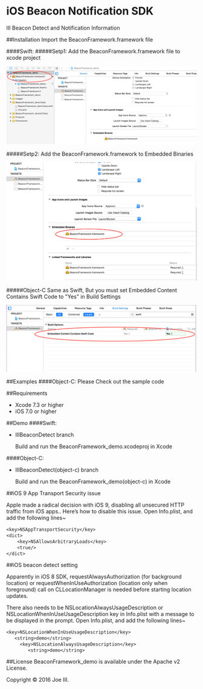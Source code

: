 # iOS Beacon Notification SDK
III Beacon Detect and Notification Information

##Installation
Import the BeaconFramework.framework file

####Swift:
#####Setp1:
Add the BeaconFramework.framework file to xcode project

![image](https://raw.githubusercontent.com/joedemo/BeaconFramework_demo/master/BeaconFramework_demo/image1.png)

#####Setp2:
Add the BeaconFramework.framework to Embedded Binaries

![image](https://raw.githubusercontent.com/joedemo/BeaconFramework_demo/master/BeaconFramework_demo/image2.png)

#####Object-C
Same as Swift, But you must set Embedded Content Contains Swift Code to "Yes" in Build Settings

![image](https://raw.githubusercontent.com/joedemo/BeaconFramework_demo/master/BeaconFramework_demo/image3.png)

##Examples
####Object-C:
   Please Check out the sample code    
    

##Requirements
- Xcode 7.3 or higher
- iOS 7.0 or higher

##Demo
####Swift:
- IIIBeaconDetect branch

  Build and run the BeaconFramework_demo.xcodeproj in Xcode

####Object-C:
- IIIBeaconDetect(object-c) branch

  Build and run the BeaconFramework_demo(object-c) in Xcode


##iOS 9 App Transport Security issue

Apple made a radical decision with iOS 9, disabling all unsecured HTTP traffic from iOS apps..
Here’s how to disable this issue. Open Info.plist, and add the following lines~

    <key>NSAppTransportSecurity</key>
	<dict>
		<key>NSAllowsArbitraryLoads</key>
		<true/>
	</dict>

##iOS beacon detect setting

Apparently in iOS 8 SDK, requestAlwaysAuthorization (for background location) or requestWhenInUseAuthorization (location only when foreground) call on CLLocationManager is needed before starting location updates.

There also needs to be NSLocationAlwaysUsageDescription or NSLocationWhenInUseUsageDescription key in Info.plist with a message to be displayed in the prompt. Open Info.plist, and add the following lines~

    <key>NSLocationWhenInUseUsageDescription</key>
	   <string>demo</string>
         <key>NSLocationAlwaysUsageDescription</key>
	        <string>demo</string>

     

##License
BeaconFramework_demo is available under the Apache v2 License.

Copyright © 2016 Joe III.
